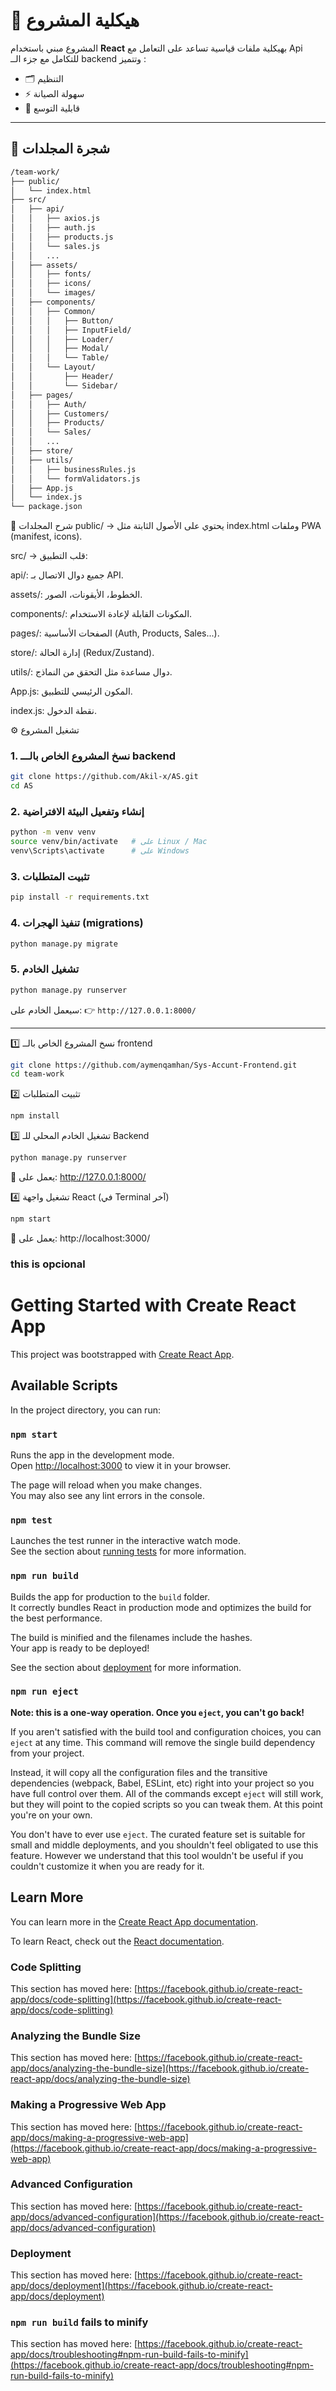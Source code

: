 
# 📌 هيكلية المشروع

المشروع مبني باستخدام **React** بهيكلية ملفات قياسية تساعد على التعامل مع Api للتكامل مع جزء الــ backend وتتميز :
- 🗂️ التنظيم
- ⚡ سهولة الصيانة
- 🚀 قابلية التوسع

---

## 📂 شجرة المجلدات

```bash
/team-work/
├── public/
│   └── index.html
├── src/
│   ├── api/
│   │   ├── axios.js
│   │   ├── auth.js
│   │   ├── products.js
│   │   └── sales.js
│   │   ...
│   ├── assets/
│   │   ├── fonts/
│   │   ├── icons/
│   │   └── images/
│   ├── components/
│   │   ├── Common/
│   │   │   ├── Button/
│   │   │   ├── InputField/
│   │   │   ├── Loader/
│   │   │   ├── Modal/
│   │   │   └── Table/
│   │   └── Layout/
│   │       ├── Header/
│   │       └── Sidebar/
│   ├── pages/
│   │   ├── Auth/
│   │   ├── Customers/
│   │   ├── Products/
│   │   └── Sales/
│   │   ...
│   ├── store/
│   ├── utils/
│   │   ├── businessRules.js
│   │   └── formValidators.js
│   ├── App.js
│   └── index.js
└── package.json
```
📖 شرح المجلدات
public/ → يحتوي على الأصول الثابتة مثل index.html وملفات PWA (manifest, icons).

src/ → قلب التطبيق:

api/: جميع دوال الاتصال بـ API.

assets/: الخطوط، الأيقونات، الصور.

components/: المكونات القابلة لإعادة الاستخدام.

pages/: الصفحات الأساسية (Auth, Products, Sales...).

store/: إدارة الحالة (Redux/Zustand).

utils/: دوال مساعدة مثل التحقق من النماذج.

App.js: المكون الرئيسي للتطبيق.

index.js: نقطة الدخول.


⚙️ تشغيل المشروع

### 1. نسخ المشروع الخاص بالـــ backend
```bash
git clone https://github.com/Akil-x/AS.git
cd AS
````

### 2. إنشاء وتفعيل البيئة الافتراضية

```bash
python -m venv venv
source venv/bin/activate   # على Linux / Mac
venv\Scripts\activate      # على Windows
```

### 3. تثبيت المتطلبات

```bash
pip install -r requirements.txt
```

### 4. تنفيذ الهجرات (migrations)

```bash
python manage.py migrate
```

### 5. تشغيل الخادم

```bash
python manage.py runserver
```

سيعمل الخادم على:
👉 `http://127.0.0.1:8000/`

---




1️⃣ نسخ المشروع الخاص بالــ frontend
```bash
git clone https://github.com/aymenqamhan/Sys-Accunt-Frontend.git
cd team-work
```
2️⃣ تثبيت المتطلبات
```bash
npm install
```
3️⃣ تشغيل الخادم المحلي للـ Backend

```bash
python manage.py runserver
```

🔗 يعمل على: http://127.0.0.1:8000/

4️⃣ تشغيل واجهة React (في Terminal آخر)
```bash
npm start
```
🔗 يعمل على: http://localhost:3000/









### this is opcional 
# Getting Started with Create React App

This project was bootstrapped with [Create React App](https://github.com/facebook/create-react-app).

## Available Scripts

In the project directory, you can run:

### `npm start`

Runs the app in the development mode.\
Open [http://localhost:3000](http://localhost:3000) to view it in your browser.

The page will reload when you make changes.\
You may also see any lint errors in the console.

### `npm test`

Launches the test runner in the interactive watch mode.\
See the section about [running tests](https://facebook.github.io/create-react-app/docs/running-tests) for more information.

### `npm run build`

Builds the app for production to the `build` folder.\
It correctly bundles React in production mode and optimizes the build for the best performance.

The build is minified and the filenames include the hashes.\
Your app is ready to be deployed!

See the section about [deployment](https://facebook.github.io/create-react-app/docs/deployment) for more information.

### `npm run eject`

**Note: this is a one-way operation. Once you `eject`, you can't go back!**

If you aren't satisfied with the build tool and configuration choices, you can `eject` at any time. This command will remove the single build dependency from your project.

Instead, it will copy all the configuration files and the transitive dependencies (webpack, Babel, ESLint, etc) right into your project so you have full control over them. All of the commands except `eject` will still work, but they will point to the copied scripts so you can tweak them. At this point you're on your own.

You don't have to ever use `eject`. The curated feature set is suitable for small and middle deployments, and you shouldn't feel obligated to use this feature. However we understand that this tool wouldn't be useful if you couldn't customize it when you are ready for it.

## Learn More

You can learn more in the [Create React App documentation](https://facebook.github.io/create-react-app/docs/getting-started).

To learn React, check out the [React documentation](https://reactjs.org/).

### Code Splitting

This section has moved here: [https://facebook.github.io/create-react-app/docs/code-splitting](https://facebook.github.io/create-react-app/docs/code-splitting)

### Analyzing the Bundle Size

This section has moved here: [https://facebook.github.io/create-react-app/docs/analyzing-the-bundle-size](https://facebook.github.io/create-react-app/docs/analyzing-the-bundle-size)

### Making a Progressive Web App

This section has moved here: [https://facebook.github.io/create-react-app/docs/making-a-progressive-web-app](https://facebook.github.io/create-react-app/docs/making-a-progressive-web-app)

### Advanced Configuration

This section has moved here: [https://facebook.github.io/create-react-app/docs/advanced-configuration](https://facebook.github.io/create-react-app/docs/advanced-configuration)

### Deployment

This section has moved here: [https://facebook.github.io/create-react-app/docs/deployment](https://facebook.github.io/create-react-app/docs/deployment)

### `npm run build` fails to minify

This section has moved here: [https://facebook.github.io/create-react-app/docs/troubleshooting#npm-run-build-fails-to-minify](https://facebook.github.io/create-react-app/docs/troubleshooting#npm-run-build-fails-to-minify)

